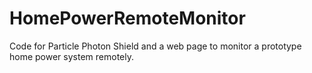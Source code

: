 # HomePowerRemoteMonitor
Code for Particle Photon Shield and a web page to monitor a prototype home power system remotely.
